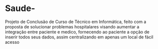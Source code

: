 # Saude-
Projeto de Conclusão de Curso de Técnico em Informática, feito com a proposta de solucionar problemas hospitalares visando aumentar a integração entre paciente e medico, fornecendo ao paciente a opção de inserir todos seus dados, assim centralizando em apenas um local de fácil acesso   
